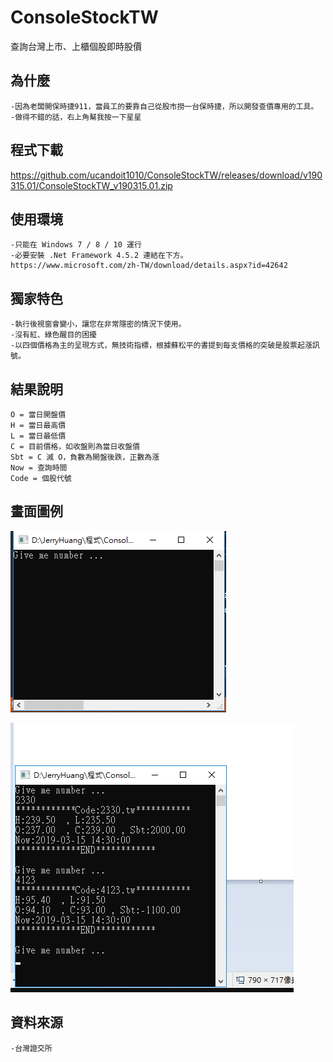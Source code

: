 # ConsoleStockTW
查詢台灣上市、上櫃個股即時股價

## 為什麼
```
-因為老闆開保時捷911，當員工的要靠自己從股市撈一台保時捷，所以開發查價專用的工具。
-做得不錯的話，右上角幫我按一下星星
```
## 程式下載

https://github.com/ucandoit1010/ConsoleStockTW/releases/download/v190315.01/ConsoleStockTW_v190315.01.zip

## 使用環境
```
-只能在 Windows 7 / 8 / 10 運行
-必要安裝 .Net Framework 4.5.2 連結在下方。
https://www.microsoft.com/zh-TW/download/details.aspx?id=42642
```

## 獨家特色
```
-執行後視窗會變小，讓您在非常隱密的情況下使用。
-沒有紅、綠色醒目的困擾
-以四個價格為主的呈現方式，無技術指標，根據蘇松平的書提到每支價格的突破是股票起漲訊號。
```

## 結果說明
```
O = 當日開盤價
H = 當日最高價
L = 當日最低價
C = 目前價格，如收盤則為當日收盤價
Sbt = C 減 O，負數為開盤後跌，正數為漲
Now = 查詢時間
Code = 個股代號
```

## 畫面圖例
![執行後](https://github.com/ucandoit1010/ConsoleStockTW/blob/master/1start.png)

![執行後](https://github.com/ucandoit1010/ConsoleStockTW/blob/master/2query.png)

## 資料來源
```
-台灣證交所
```
